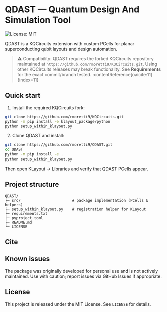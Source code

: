 # QDAST — Quantum Design And Simulation Tool

![License: MIT](https://img.shields.io/badge/License-MIT-blue.svg)

QDAST is a KQCircuits extension with custom PCells for planar superconducting qubit layouts and design automation.

> ⚠️ Compatibility: QDAST requires the forked KQCircuits repository maintained at `https://github.com/rmoretti9/KQCircuits.git`. Using other KQCircuits releases may break functionality. See **Requirements** for the exact commit/branch tested. :contentReference[oaicite:11]{index=11}

## Quick start

1. Install the required KQCircuits fork:
```bash
git clone https://github.com/rmoretti9/KQCircuits.git
python -m pip install -e klayout_package/python
python setup_within_klayout.py
```
2. Clone QDAST and install:
```bash
git clone https://github.com/rmoretti9/QDAST.git
cd QDAST
python -m pip install -e .
python setup_within_klayout.py
```
Then open KLayout → Libraries and verify that QDAST PCells appear.

## Project structure
```
QDAST/
├─ src/                       # package implementation (PCells & helpers)
├─ setup_within_klayout.py    # registration helper for KLayout
├─ requirements.txt
├─ pyproject.toml
├─ README.md
└─ LICENSE
```

## Cite

## Known issues
The package was originally developed for personal use and is not actively maintained. Use with caution; report issues via GitHub Issues if appropriate.

## License
This project is released under the MIT License. See `LICENSE` for details.